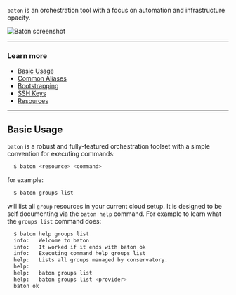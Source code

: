 `baton` is an orchestration tool with a focus on automation and infrastructure opacity.

![Baton screenshot](/img/screenshots/baton.png)

<hr>

### Learn more

* [Basic Usage](#usage)
* [Common Aliases](/baton/aliases)
* [Bootstrapping](/baton/bootstrapping)
* [SSH Keys](/baton/ssh-keys)
* [Resources](/baton/resources)

<hr>

<a name="usage"></a>
## Basic Usage

`baton` is a robust and fully-featured orchestration toolset with a simple convention for executing commands:

``` bash
  $ baton <resource> <command>
```

for example:

``` bash
  $ baton groups list
```

will list all `group` resources in your current cloud setup. It is designed to be self documenting via the `baton help` command. For example to learn what the `groups list` command does:

``` bash
  $ baton help groups list
  info:   Welcome to baton
  info:   It worked if it ends with baton ok
  info:   Executing command help groups list
  help:   Lists all groups managed by conservatory.
  help:
  help:   baton groups list
  help:   baton groups list <provider>
  baton ok
```

[meta:title]: <> (Using baton)